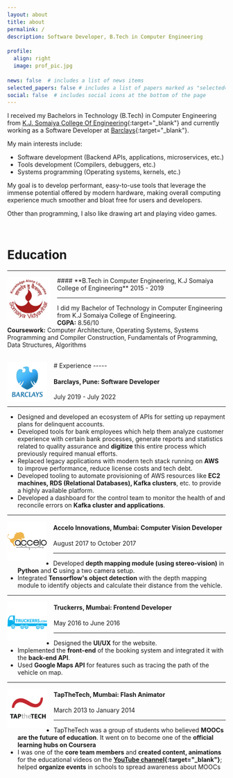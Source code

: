 ```yaml
---
layout: about
title: about
permalink: /
description: Software Developer, B.Tech in Computer Engineering

profile:
  align: right
  image: prof_pic.jpg

news: false  # includes a list of news items
selected_papers: false # includes a list of papers marked as "selected={true}"
social: false  # includes social icons at the bottom of the page
---
```


I received my Bachelors in Technology (B.Tech) in Computer Engineering from [K.J. Somaiya College Of Engineering](https://kjsce.somaiya.edu){:target="\_blank"} and currently working as a Software Developer at [Barclays](https://home.barclays){:target="\_blank"}. 

My main interests include:
- Software development (Backend APIs, applications, microservices, etc.)
- Tools development (Compilers, debuggers, etc.)
- Systems programming (Operating systems, kernels, etc.)

My goal is to develop performant, easy-to-use tools that leverage the immense potential offered by modern hardware, making overall computing experience much smoother and bloat free for users and developers.

Other than programming, I also like drawing art and playing video games.

<br>

# Education

-----

<img align="left" width="100" src="../assets/img/somaiya.jpg" style="padding-right:15px">
#### **B.Tech in Computer Engineering, K.J Somaiya College of Engineering**
2015 - 2019 

-----
I did my Bachelor of Technology in Computer Engineering from K.J Somaiya College of Engineering. 
<br>
<strong>CGPA:</strong> 8.56/10 <br> 
<strong>Coursework:</strong> Computer Architecture, Operating Systems, Systems Programming and Compiler Construction, Fundamentals of Programming, Data Structures, Algorithms<br>

<br>
# Experience
-----

<img align="left" width="92" src="../assets/img/barclays.png" style="padding-right:15px">

#### **Barclays, Pune: Software Developer**
July 2019 - July 2022

----- 
- Designed and developed an ecosystem of APIs for setting up repayment plans for delinquent accounts.
- Developed tools for bank employees which help them analyze customer experience with certain bank processes, generate reports and statistics related to quality assurance and <strong>digitize</strong> this entire process which previously required manual efforts.
- Replaced legacy applications with modern tech stack running on <strong>AWS</strong> to improve performance, reduce license costs and tech debt.
- Developed tooling to automate provisioning of AWS resources like <strong>EC2 machines, RDS (Relational Databases), Kafka clusters</strong>, etc. to provide a highly available platform.
- Developed a dashboard for the control team to monitor the health of and reconcile errors on <strong>Kafka cluster and applications</strong>.

-----

<img align="left" width="91" src="../assets/img/accelo.jpg" style="padding-right:15px">

#### **Accelo Innovations, Mumbai: Computer Vision Developer**
August 2017 to October 2017

-----
- Developed <strong>depth mapping module (using stereo-vision)</strong> in <strong>Python</strong> and <strong>C</strong> using a two camera setup.
- Integrated <strong>Tensorflow's object detection</strong> with the depth mapping module to identify objects and calculate their distance from the vehicle.

-----

<img align="left" width="92" src="../assets/img/truckerrs.png" style="padding-right:15px">

#### **Truckerrs, Mumbai: Frontend Developer**
May 2016 to June 2016

-----
- Designed the <strong>UI/UX</strong> for the website.
- Implemented the <strong>front-end</strong> of the booking system and integrated it with the <strong>back-end API</strong>.
- Used <strong>Google Maps API</strong> for features such as tracing the path of the vehicle on map.

-----

<img align="left" width="92" src="../assets/img/tapthetech.png" style="padding-right:15px">

#### **TapTheTech, Mumbai: Flash Animator**
March 2013 to January 2014

-----
- TapTheTech was a group of students who believed <strong>MOOCs are the future of education</strong>. It went on to become one of the <strong>official learning hubs on Coursera</strong>
- I was one of the <strong>core team members</strong> and <strong>created content, animations</strong> for the educational videos on the <strong>[YouTube channel](https://www.youtube.com/user/TAPtheTECH){:target="\_blank"}</strong>; helped <strong>organize events</strong> in schools to spread awareness about MOOCs
